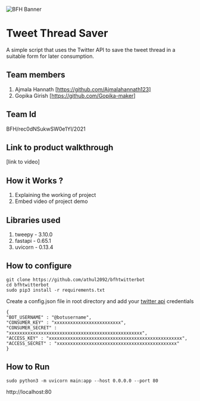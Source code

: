 ![BFH Banner](https://trello-attachments.s3.amazonaws.com/542e9c6316504d5797afbfb9/542e9c6316504d5797afbfc1/39dee8d993841943b5723510ce663233/Frame_19.png)
# Tweet Thread Saver
 A simple script that uses the Twitter API to save the tweet thread in a suitable form for later consumption.
## Team members
1. Ajmala Hannath [https://github.com/Ajmalahannath123]
2. Gopika Girish [https://github.com/Gopika-maker]
## Team Id
BFH/rec0dNSukwSW0e1Yl/2021
## Link to product walkthrough
[link to video]
## How it Works ?
1. Explaining the working of project
2. Embed video of project demo
## Libraries used
1. tweepy - 3.10.0
2. fastapi - 0.65.1
3. uvicorn - 0.13.4
## How to configure
```
git clone https://github.com/athul2092/bfhtwitterbot
cd bfhtwitterbot
sudo pip3 install -r requirements.txt
```
Create a config.json file in root directory and add your [twitter api](https://developer.twitter.com/en/docs/twitter-api/getting-started/getting-access-to-the-twitter-api) credentials
```
{
"BOT_USERNAME" : "@botusername",
"CONSUMER_KEY" : "xxxxxxxxxxxxxxxxxxxxxxxxx",
"CONSUMER_SECRET" : "xxxxxxxxxxxxxxxxxxxxxxxxxxxxxxxxxxxxxxxxxxxxxxxxxx",
"ACCESS_KEY" : "xxxxxxxxxxxxxxxxxxxxxxxxxxxxxxxxxxxxxxxxxxxxxxxxxx",
"ACCESS_SECRET" : "xxxxxxxxxxxxxxxxxxxxxxxxxxxxxxxxxxxxxxxxxxxxx"
}
```
## How to Run
```
sudo python3 -m uvicorn main:app --host 0.0.0.0 --port 80
```
http://localhost:80
